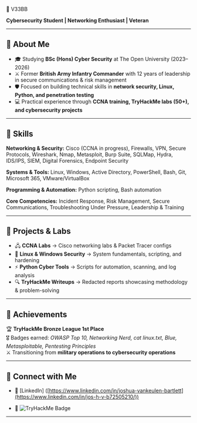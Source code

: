  👾 V33BB  

**Cybersecurity Student | Networking Enthusiast | Veteran**  

---

## 🔹 About Me  
- 🎓 Studying **BSc (Hons) Cyber Security** at The Open University (2023–2026)  
- ⚔️ Former **British Army Infantry Commander** with 12 years of leadership in secure communications & risk management  
- 🛡️ Focused on building technical skills in **network security, Linux, Python, and penetration testing**  
- 💻 Practical experience through **CCNA training, TryHackMe labs (50+), and cybersecurity projects**  

---

## 🔹 Skills  
**Networking & Security:** Cisco (CCNA in progress), Firewalls, VPN, Secure Protocols, Wireshark, Nmap, Metasploit, Burp Suite, SQLMap, Hydra, IDS/IPS, SIEM, Digital Forensics, Endpoint Security  

**Systems & Tools:** Linux, Windows, Active Directory, PowerShell, Bash, Git, Microsoft 365, VMware/VirtualBox  

**Programming & Automation:** Python scripting, Bash automation  

**Core Competencies:** Incident Response, Risk Management, Secure Communications, Troubleshooting Under Pressure, Leadership & Training  

---

## 🔹 Projects & Labs  
- 🖧 **CCNA Labs** → Cisco networking labs & Packet Tracer configs  
- 🐧 **Linux & Windows Security** → System fundamentals, scripting, and hardening  
- ⚡ **Python Cyber Tools** → Scripts for automation, scanning, and log analysis  
- 🔍 **TryHackMe Writeups** → Redacted reports showcasing methodology & problem-solving  

---

## 🔹 Achievements  
🏆 **TryHackMe Bronze League 1st Place**  
🎖️ Badges earned: *OWASP Top 10, Networking Nerd, cat linux.txt, Blue, Metasploitable, Pentesting Principles*  
⚔️ Transitioning from **military operations to cybersecurity operations**  

---

## 🔹 Connect with Me  

- 🔗 [LinkedIn]  ([https://www.linkedin.com/in/joshua-vankeulen-bartlett](https://www.linkedin.com/in/jos-h-v-b72505210/))  

- 🏅 ![TryHackMe Badge](https://tryhackme-badges.s3.amazonaws.com/VE33.png)  

---
